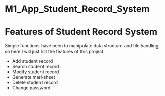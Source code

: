 # M1_App_Student_Record_System

# Features of Student Record System
Simple functions have been to manipulate data structure and file handling, so here I will just list the features of this project.
* Add student record
* Search student record
* Modify student record
* Generate marksheet 
* Delete student record
* Change password
